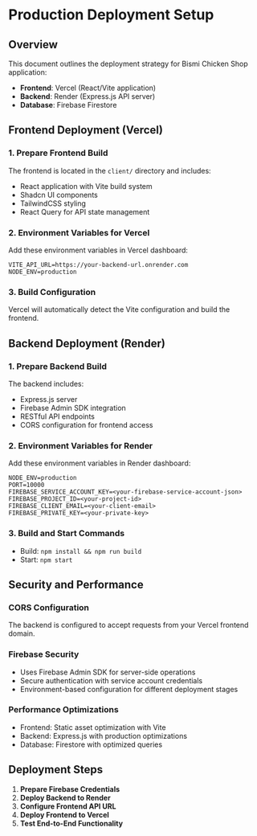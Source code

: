 # Production Deployment Setup

## Overview
This document outlines the deployment strategy for Bismi Chicken Shop application:
- **Frontend**: Vercel (React/Vite application)
- **Backend**: Render (Express.js API server)
- **Database**: Firebase Firestore

## Frontend Deployment (Vercel)

### 1. Prepare Frontend Build
The frontend is located in the `client/` directory and includes:
- React application with Vite build system
- Shadcn UI components
- TailwindCSS styling
- React Query for API state management

### 2. Environment Variables for Vercel
Add these environment variables in Vercel dashboard:
```
VITE_API_URL=https://your-backend-url.onrender.com
NODE_ENV=production
```

### 3. Build Configuration
Vercel will automatically detect the Vite configuration and build the frontend.

## Backend Deployment (Render)

### 1. Prepare Backend Build
The backend includes:
- Express.js server
- Firebase Admin SDK integration
- RESTful API endpoints
- CORS configuration for frontend access

### 2. Environment Variables for Render
Add these environment variables in Render dashboard:
```
NODE_ENV=production
PORT=10000
FIREBASE_SERVICE_ACCOUNT_KEY=<your-firebase-service-account-json>
FIREBASE_PROJECT_ID=<your-project-id>
FIREBASE_CLIENT_EMAIL=<your-client-email>
FIREBASE_PRIVATE_KEY=<your-private-key>
```

### 3. Build and Start Commands
- Build: `npm install && npm run build`
- Start: `npm start`

## Security and Performance

### CORS Configuration
The backend is configured to accept requests from your Vercel frontend domain.

### Firebase Security
- Uses Firebase Admin SDK for server-side operations
- Secure authentication with service account credentials
- Environment-based configuration for different deployment stages

### Performance Optimizations
- Frontend: Static asset optimization with Vite
- Backend: Express.js with production optimizations
- Database: Firestore with optimized queries

## Deployment Steps

1. **Prepare Firebase Credentials**
2. **Deploy Backend to Render**
3. **Configure Frontend API URL**
4. **Deploy Frontend to Vercel**
5. **Test End-to-End Functionality**